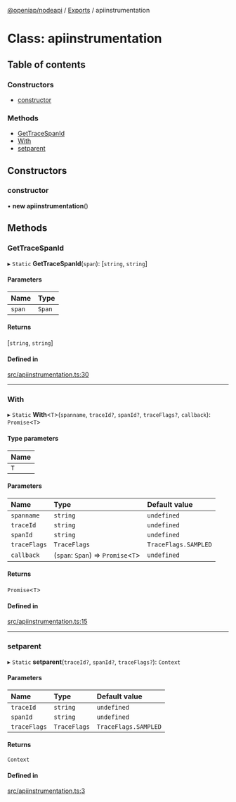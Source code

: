 [@openiap/nodeapi](../README.md) / [Exports](../modules.md) / apiinstrumentation

# Class: apiinstrumentation

## Table of contents

### Constructors

- [constructor](apiinstrumentation.md#constructor)

### Methods

- [GetTraceSpanId](apiinstrumentation.md#gettracespanid)
- [With](apiinstrumentation.md#with)
- [setparent](apiinstrumentation.md#setparent)

## Constructors

### constructor

• **new apiinstrumentation**()

## Methods

### GetTraceSpanId

▸ `Static` **GetTraceSpanId**(`span`): [`string`, `string`]

#### Parameters

| Name | Type |
| :------ | :------ |
| `span` | `Span` |

#### Returns

[`string`, `string`]

#### Defined in

[src/apiinstrumentation.ts:30](https://github.com/openiap/nodeapi/blob/a159861/src/apiinstrumentation.ts#L30)

___

### With

▸ `Static` **With**<`T`\>(`spanname`, `traceId?`, `spanId?`, `traceFlags?`, `callback`): `Promise`<`T`\>

#### Type parameters

| Name |
| :------ |
| `T` |

#### Parameters

| Name | Type | Default value |
| :------ | :------ | :------ |
| `spanname` | `string` | `undefined` |
| `traceId` | `string` | `undefined` |
| `spanId` | `string` | `undefined` |
| `traceFlags` | `TraceFlags` | `TraceFlags.SAMPLED` |
| `callback` | (`span`: `Span`) => `Promise`<`T`\> | `undefined` |

#### Returns

`Promise`<`T`\>

#### Defined in

[src/apiinstrumentation.ts:15](https://github.com/openiap/nodeapi/blob/a159861/src/apiinstrumentation.ts#L15)

___

### setparent

▸ `Static` **setparent**(`traceId?`, `spanId?`, `traceFlags?`): `Context`

#### Parameters

| Name | Type | Default value |
| :------ | :------ | :------ |
| `traceId` | `string` | `undefined` |
| `spanId` | `string` | `undefined` |
| `traceFlags` | `TraceFlags` | `TraceFlags.SAMPLED` |

#### Returns

`Context`

#### Defined in

[src/apiinstrumentation.ts:3](https://github.com/openiap/nodeapi/blob/a159861/src/apiinstrumentation.ts#L3)
